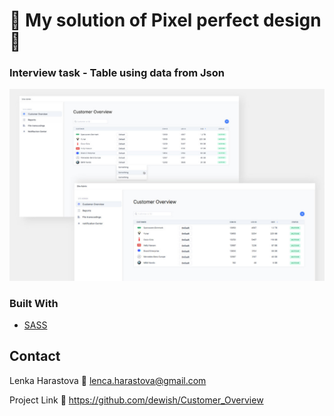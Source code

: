 # 🚀 My solution of Pixel perfect design 🚀
### Interview task - Table using data from Json

![](images/preview.jpg)


### Built With

* [SASS](https://sass-lang.com/)

## Contact

Lenka Harastova :email: lenca.harastova@gmail.com

Project Link :open_file_folder: https://github.com/dewish/Customer_Overview
